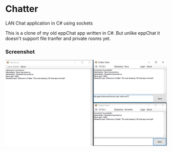 # Chatter
LAN Chat application in C# using sockets

This is a clone of my old eppChat app written in C#. But unlike eppChat it doesn't support file tranfer and private rooms yet.

### Screenshot
![alt text](https://github.com/eppsteve/Chatter/blob/master/screenshot.png)

